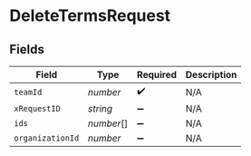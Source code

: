 # DeleteTermsRequest


## Fields

| Field              | Type               | Required           | Description        |
| ------------------ | ------------------ | ------------------ | ------------------ |
| `teamId`           | *number*           | :heavy_check_mark: | N/A                |
| `xRequestID`       | *string*           | :heavy_minus_sign: | N/A                |
| `ids`              | *number*[]         | :heavy_minus_sign: | N/A                |
| `organizationId`   | *number*           | :heavy_minus_sign: | N/A                |
